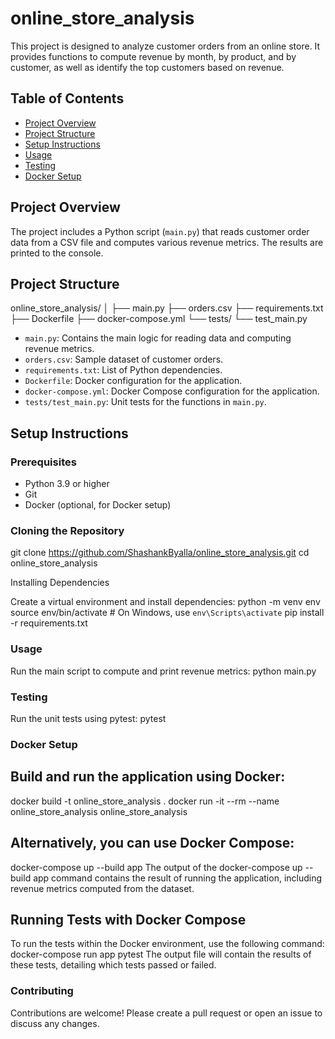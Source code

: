 # online_store_analysis

This project is designed to analyze customer orders from an online store. It provides functions to compute revenue by month, by product, and by customer, as well as identify the top customers based on revenue.

## Table of Contents

- [Project Overview](#project-overview)
- [Project Structure](#project-structure)
- [Setup Instructions](#setup-instructions)
- [Usage](#usage)
- [Testing](#testing)
- [Docker Setup](#docker-setup)

## Project Overview

The project includes a Python script (`main.py`) that reads customer order data from a CSV file and computes various revenue metrics. The results are printed to the console.

## Project Structure

online_store_analysis/
│
├── main.py
├── orders.csv
├── requirements.txt
├── Dockerfile
├── docker-compose.yml
└── tests/
└── test_main.py

- `main.py`: Contains the main logic for reading data and computing revenue metrics.
- `orders.csv`: Sample dataset of customer orders.
- `requirements.txt`: List of Python dependencies.
- `Dockerfile`: Docker configuration for the application.
- `docker-compose.yml`: Docker Compose configuration for the application.
- `tests/test_main.py`: Unit tests for the functions in `main.py`.

## Setup Instructions

### Prerequisites

- Python 3.9 or higher
- Git
- Docker (optional, for Docker setup)

### Cloning the Repository


git clone https://github.com/ShashankByalla/online_store_analysis.git
cd online_store_analysis

Installing Dependencies

Create a virtual environment and install dependencies:
python -m venv env
source env/bin/activate  # On Windows, use `env\Scripts\activate`
pip install -r requirements.txt

### Usage

Run the main script to compute and print revenue metrics:
python main.py

### Testing

Run the unit tests using pytest:
pytest

### Docker Setup

## Build and run the application using Docker:
docker build -t online_store_analysis .
docker run -it --rm --name online_store_analysis online_store_analysis

## Alternatively, you can use Docker Compose:
docker-compose up --build app
The output of the docker-compose up --build app command contains the result of running the application, including revenue metrics computed from the dataset.

## Running Tests with Docker Compose
To run the tests within the Docker environment, use the following command:
docker-compose run app pytest
The output file will contain the results of these tests, detailing which tests passed or failed.

### Contributing

Contributions are welcome! Please create a pull request or open an issue to discuss any changes.

